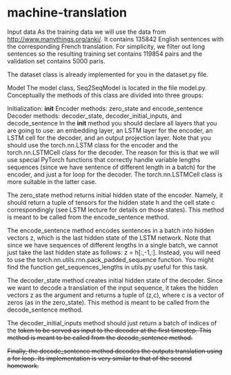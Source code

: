 # machine-translation
Input data
As the training data we will use the data from http://www.manythings.org/anki/. It contains 135842 English sentences with the corresponding French translation. For simplicity, we filter out long sentences so the resulting training set contains 119854 pairs and the validation set contains 5000 paris.

The dataset class is already implemented for you in the dataset.py file.

Model
The model class, Seq2SeqModel is located in the file model.py. Conceptually the methods of this class are divided into three groups:

Initialization: __init__
Encoder methods: zero_state and encode_sentence
Decoder methods: decoder_state, decoder_initial_inputs, and decode_sentence
In the __init__ method you should declare all layers that you are going to use: an embedding layer, an LSTM layer for the encoder, an LSTM cell for the decoder, and an output projection layer. Note that you should use the torch.nn.LSTM class for the encoder and the torch.nn.LSTMCell class for the decoder. The reason for this is that we will use special PyTorch functions that correctly handle variable lengths sequences (since we have sentence of different length in a batch) for the encoder, and just a for loop for the decoder. The torch.nn.LSTMCell class is more suitable in the latter case.

The zero_state method returns initial hidden state of the encoder. Namely, it should return a tuple of tensors for the hidden state h and the cell state c correspondingly (see LSTM lecture for details on those states). This method is meant to be called from the encode_sentence method.

The encode_sentence method encodes sentences in a batch into hidden vectors z, which is the last hidden state of the LSTM network. Note that since we have sequences of different lengths in a single batch, we cannot just take the last hidden state as follows: z = h[:,-1,:]. Instead, you will need to use the torch.nn.utils.rnn.pack_padded_sequence function. You might find the function get_sequences_lengths in utils.py useful for this task.

The decoder_state method creates initial hidden state of the decoder. Since we want to decode a translation of the input sequence, it takes the hidden vectors z as the argument and returns a tuple of (z,c), where c is a vector of zeros (as in the zero_state). This method is meant to be called from the decode_sentence method.

The decoder_initial_inputs method should just return a batch of indices of the <s> token to be served as input to the decoder at the first timestep. This method is meant to be called from the decode_sentence method.

Finally, the decode_sentence method decodes the outputs translation using a for loop. Its implementation is very similar to that of the second homework.
